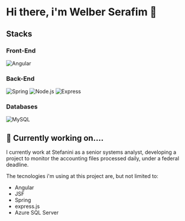 # Hi there, i'm Welber Serafim 👋

## Stacks

### Front-End
![Angular](https://img.shields.io/badge/angular-red?logo=angular)

### Back-End
![Spring](https://img.shields.io/badge/spring-brightgreen?logo=spring&color=black)
![Node.js](https://img.shields.io/badge/-Node.js-000?&logo=node.js)
![Express](https://img.shields.io/badge/-Express-000?&logo=express)


### Databases
![MySQL](https://img.shields.io/badge/-MySQL-000?&logo=MySQL)

## 🚧 Currently working on.... 

I currently work at Stefanini as a senior systems analyst, developing a project to monitor the accounting files processed daily, under a federal deadline.

The tecnologies i'm using at this project are, but not limited to:
- Angular
- JSF
- Spring 
- express.js
- Azure SQL Server

